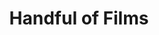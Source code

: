 ---
layout: project
order: 5
metatitle: Handful of Films ✕ Esten.co
metadescription: An award winning production company devoted to creating exquisite and timeless films
metaimg: hof-meta.jpg
device: desktop
title: Handful of Films
headline: Crafting a great film is hard, there’s only time for a handful
hyperlink: https://handfuloffilms.ca/
hex: "242628"
hex2: "c1c1c1"
agency: Lift Interactive
type: Website
role: Strategy
role2: Design
bug: hof-bug.png
cardbackground: hof-background.png
cardbackgroundalt: Handful of Films supporting graphic of the "Boy Nomad" film
herographic: hof-herographic.jpg
herographicalt: Homepage screenshot of the Handful of Films website
introimg: hof-1.jpg
introimgalt: Grid of screenshots from various pages of the Handful of Films website
screens1title: Only Time For A Handful
screens1description: Handful of Films came to us seeking an alluring new site that would justly showcase their award winning films with a priority on intuitive interface patterns users can explore with ease.</br>With such an eclectic body of work, flexible storytelling was imperative to guarantee each film is shared as originally intended.
screens1desktop: hof-screen-1.jpg
screens1desktopalt: Responsive desktop screenshot of the Handful of Films "about us" page
screens2desktop: hof-screen-2.jpg
screens2desktopalt: Responsive desktop screenshot of the Handful of Films "home" page
screens3desktop: hof-screen-3.jpg
screens3desktopalt: Responsive desktop screenshot of the Handful of Films "the great human odyssey" film page
bustoutimage: hof-quote1.jpg
bustoutimagealt: Poster imagery of the Equus film featuring a white horse on a black background
screens2title: Hand Crafted
screens2description: Our design placed an emphasis on showcasing their gripping content, cinematography and photography through modular layouts that give each film’s brand, story and visuals the spotlight. This modular structure also serves well for responsive design, translating seamlessly to devices of all sizes. In 2019 we were proud to take home an Embers Award for the best website under 30k.
screens2linktext: Digital Alberta
screens2linkurl: https://digitalalberta.com/ember-awards-2019/2019-winners/
screens2firstimage: hof-mobile1.jpg
screens2firstimagealt: Responsive mobile screenshot of the Handful of Films "home" page
screens2secondimage: hof-mobile2.jpg
screens2secondimagealt: Responsive mobile screenshot of the Handful of Films "Equus" film page
screens2thirdimage: hof-mobile3.jpg
screens2thirdimagealt: Responsive mobile screenshot of the Handful of Films "about us" page
screens2fourthimage: hof-mobile4.jpg
screens2fourthimagealt: Responsive mobile screenshot of the Handful of Films "in concert" page
<!-- screens3title: -->
screens3blockquote: Our new site combines functionality with the perfect dose of design elegance and sophistication. We only achieved this by how thorough your team was in consulting with intelligent and constructive suggestions.
screens3description: Niobe Thompson, Owner
<!-- screens3linktext: -->
<!-- screens3linkurl: -->
outroimage: hof-2.jpg
outroimagealt: Grid of screenshots from various pages of the Handful of Films website
svg-box: "0 0 40 35"
svg-path: "M29.57,25.1 L15.16,25.11 L15.16,35 L2.48689958e-14,35 L2.48689958e-14,0 L15.16,0 L15.16,5 L4.98,5 L4.98,30 L10.18,30 L10.18,20.11 L29.57,20.11 L29.57,25.1 Z M24.84,0 L40,0 L40,35 L24.84,35 L24.84,30 L35.02,30 L35.02,5 L29.82,5 L29.82,14.89 L10.44,14.89 L10.44,9.83 L24.84,9.81 L24.84,0 Z"
---
